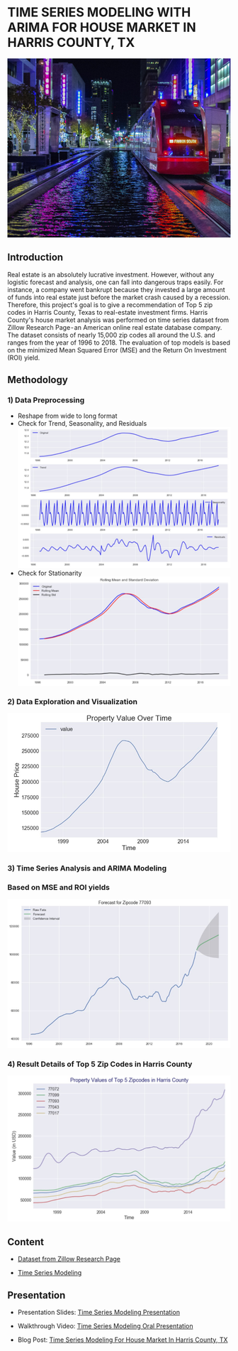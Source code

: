 # TIME SERIES MODELING WITH ARIMA FOR HOUSE MARKET IN HARRIS COUNTY, TX

![](images/houston.jpg)

## Introduction
 Real estate is an absolutely lucrative investment. However, without any logistic forecast and analysis, one can fall into dangerous traps easily. For instance, a company went bankrupt because they invested a large amount of funds into real estate just before the market crash caused by a recession. Therefore, this project's goal is to give a recommendation of Top 5 zip codes in Harris County, Texas to real-estate investment firms. Harris County's house market analysis was performed on time series dataset from Zillow Research Page - an American online real estate database company. The dataset consists of nearly 15,000 zip codes all around the U.S. and ranges from the year of 1996 to 2018. The evaluation of top models is based on the minimized Mean Squared Error (MSE) and the Return On Investment (ROI) yield. 

## Methodology
### 1) Data Preprocessing
  * Reshape from wide to long format
  * Check for Trend, Seasonality, and Residuals
  ![](images/trend_seasonal_noise.jpg)
  * Check for Stationarity
  ![](images/stationarity.jpg)

### 2) Data Exploration and Visualization
![](images/harris_value_over_time.jpg)

### 3) Time Series Analysis and ARIMA Modeling
  ### Based on MSE and ROI yields
  ![](images/model_77093.jpg)

### 4) Result Details of Top 5 Zip Codes in Harris County
![](images/top_5_value_over_time.jpg)


## Content
- <a href="https://github.com/linhmai19/time_series_hc_house_market/blob/master/zillow_data.csv">Dataset from Zillow Research Page</a> 

- <a href="https://github.com/linhmai19/time_series_hc_house_market/blob/master/time_series_modeling.ipynb">Time Series Modeling</a>

## Presentation
- Presentation Slides: <a href="https://github.com/linhmai19/time_series_hc_house_market/blob/master/time_series_presentation.pdf">Time Series Modeling Presentation</a>

- Walkthrough Video: <a href="https://github.com/linhmai19/time_series_hc_house_market/blob/master/time_series_oral_pres.mp4">Time Series Modeling Oral Presentation</a>

- Blog Post: <a href="https://linhnp-mai.medium.com/time-series-modeling-with-arima-for-house-market-in-harris-county-tx-289331a0971a">Time Series Modeling For House Market In Harris County, TX</a>




